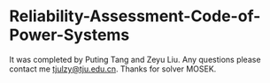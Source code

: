 # Reliability-Assessment-Code-of-Power-Systems
It was completed by Puting Tang and Zeyu Liu.
Any questions please contact me tjulzy@tju.edu.cn.
Thanks for solver MOSEK.
